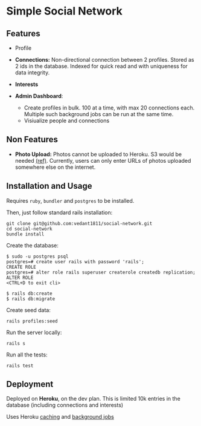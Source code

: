 # Simple Social Network


## Features

 * Profile

 * **Connections:** Non-directional connection between 2 profiles. Stored as 2 ids
 in the database. Indexed for quick read and with uniqueness for data integrity.

 * **Interests**

 * **Admin Dashboard**:

    - Create profiles in bulk. 100 at a time, with max 20 connections each. Multiple such
    background jobs can be run at the same time.
    - Visiualize people and connections

## Non Features

 * **Photo Upload:** Photos cannot be uploaded to Heroku. S3 would be needed
[(ref)](https://help.heroku.com/K1PPS2WM/why-are-my-file-uploads-missing-deleted).
Currently, users can only enter URLs of photos uploaded somewhere else on the internet.

## Installation and Usage

Requires `ruby`, `bundler` and `postgres` to be installed.

Then, just follow standard rails installation:

```
git clone git@github.com:vedant1811/social-network.git
cd social-network
bundle install
```

Create the database:
```
$ sudo -u postgres psql
postgres=# create user rails with password 'rails';
CREATE ROLE
postgres=# alter role rails superuser createrole createdb replication;
ALTER ROLE
<CTRL+D to exit cli>

$ rails db:create
$ rails db:migrate
```

Create seed data:
```
rails profiles:seed
```

Run the server locally:
```
rails s
```

Run all the tests:
```
rails test
```

## Deployment

Deployed on **Heroku**, on the dev plan. This is limited 10k entries in the database (including connections and interests)

Uses Heroku [caching](https://devcenter.heroku.com/articles/building-a-rails-3-application-with-memcache)
and [background jobs](https://devcenter.heroku.com/articles/background-jobs-queueing)
